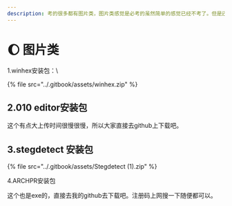```yaml
---
description: 考的很多都有图片类，图片类感觉是必考的虽然简单的感觉已经不考了。但是还是要学一下的。
---
```


# 🌔 图片类

1.winhex安装包：\



{% file src="../.gitbook/assets/winhex.zip" %}

## 2.010 editor安装包

这个有点大上传时间很慢很慢，所以大家直接去github上下载吧。



## 3.stegdetect 安装包



{% file src="../.gitbook/assets/Stegdetect (1).zip" %}

4.ARCHPR安装包

这个也是exe的，直接去我的github去下载吧。注册码上网搜一下随便都可以。





